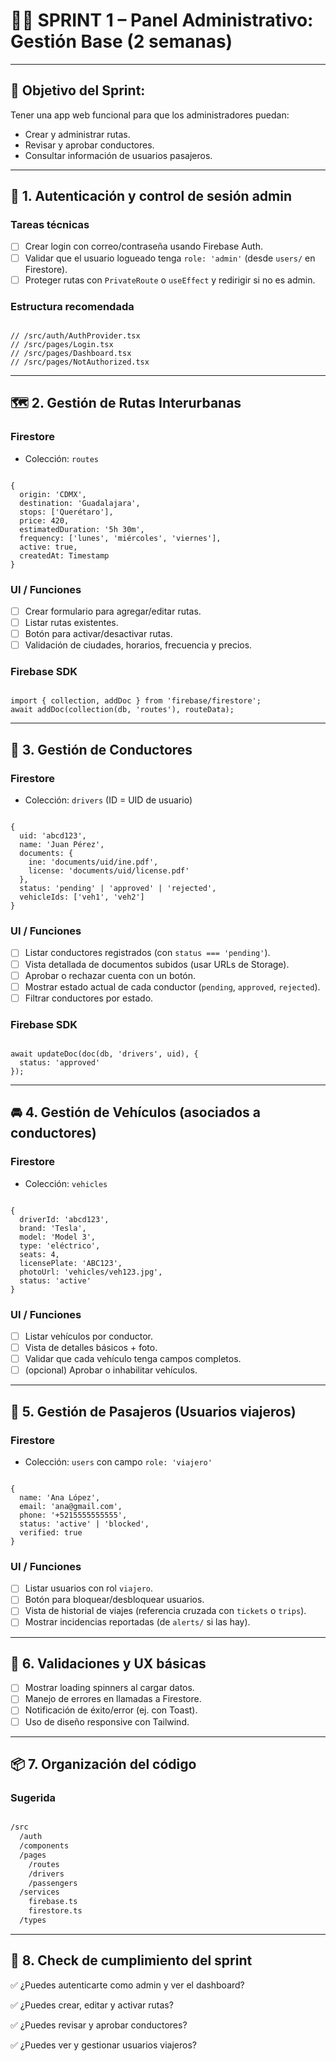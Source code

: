 # 🧑‍💼 SPRINT 1 – Panel Administrativo: Gestión Base (2 semanas)

---

## 🎯 **Objetivo del Sprint:**

Tener una app web funcional para que los administradores puedan:

- Crear y administrar rutas.
- Revisar y aprobar conductores.
- Consultar información de usuarios pasajeros.

---

## 🔐 1. **Autenticación y control de sesión admin**

### Tareas técnicas

- [ ]  Crear login con correo/contraseña usando Firebase Auth.
- [ ]  Validar que el usuario logueado tenga `role: 'admin'` (desde `users/` en Firestore).
- [ ]  Proteger rutas con `PrivateRoute` o `useEffect` y redirigir si no es admin.

### Estructura recomendada

```tsx

// /src/auth/AuthProvider.tsx
// /src/pages/Login.tsx
// /src/pages/Dashboard.tsx
// /src/pages/NotAuthorized.tsx

```

---

## 🗺️ 2. **Gestión de Rutas Interurbanas**

### Firestore

- Colección: `routes`

```tsx

{
  origin: 'CDMX',
  destination: 'Guadalajara',
  stops: ['Querétaro'],
  price: 420,
  estimatedDuration: '5h 30m',
  frequency: ['lunes', 'miércoles', 'viernes'],
  active: true,
  createdAt: Timestamp
}

```

### UI / Funciones

- [ ]  Crear formulario para agregar/editar rutas.
- [ ]  Listar rutas existentes.
- [ ]  Botón para activar/desactivar rutas.
- [ ]  Validación de ciudades, horarios, frecuencia y precios.

### Firebase SDK

```tsx

import { collection, addDoc } from 'firebase/firestore';
await addDoc(collection(db, 'routes'), routeData);

```

---

## 👷 3. **Gestión de Conductores**

### Firestore

- Colección: `drivers` (ID = UID de usuario)

```tsx

{
  uid: 'abcd123',
  name: 'Juan Pérez',
  documents: {
    ine: 'documents/uid/ine.pdf',
    license: 'documents/uid/license.pdf'
  },
  status: 'pending' | 'approved' | 'rejected',
  vehicleIds: ['veh1', 'veh2']
}

```

### UI / Funciones

- [ ]  Listar conductores registrados (con `status === 'pending'`).
- [ ]  Vista detallada de documentos subidos (usar URLs de Storage).
- [ ]  Aprobar o rechazar cuenta con un botón.
- [ ]  Mostrar estado actual de cada conductor (`pending`, `approved`, `rejected`).
- [ ]  Filtrar conductores por estado.

### Firebase SDK

```tsx

await updateDoc(doc(db, 'drivers', uid), {
  status: 'approved'
});

```

---

## 🚘 4. **Gestión de Vehículos (asociados a conductores)**

### Firestore

- Colección: `vehicles`

```tsx

{
  driverId: 'abcd123',
  brand: 'Tesla',
  model: 'Model 3',
  type: 'eléctrico',
  seats: 4,
  licensePlate: 'ABC123',
  photoUrl: 'vehicles/veh123.jpg',
  status: 'active'
}

```

### UI / Funciones

- [ ]  Listar vehículos por conductor.
- [ ]  Vista de detalles básicos + foto.
- [ ]  Validar que cada vehículo tenga campos completos.
- [ ]  (opcional) Aprobar o inhabilitar vehículos.

---

## 🙋 5. **Gestión de Pasajeros (Usuarios viajeros)**

### Firestore

- Colección: `users` con campo `role: 'viajero'`

```tsx

{
  name: 'Ana López',
  email: 'ana@gmail.com',
  phone: '+5215555555555',
  status: 'active' | 'blocked',
  verified: true
}

```

### UI / Funciones

- [ ]  Listar usuarios con rol `viajero`.
- [ ]  Botón para bloquear/desbloquear usuarios.
- [ ]  Vista de historial de viajes (referencia cruzada con `tickets` o `trips`).
- [ ]  Mostrar incidencias reportadas (de `alerts/` si las hay).

---

## 🧪 6. **Validaciones y UX básicas**

- [ ]  Mostrar loading spinners al cargar datos.
- [ ]  Manejo de errores en llamadas a Firestore.
- [ ]  Notificación de éxito/error (ej. con Toast).
- [ ]  Uso de diseño responsive con Tailwind.

---

## 📦 7. **Organización del código**

### Sugerida

```bash

/src
  /auth
  /components
  /pages
    /routes
    /drivers
    /passengers
  /services
    firebase.ts
    firestore.ts
  /types

```

---

## 📝 8. Check de cumplimiento del sprint

✅ ¿Puedes autenticarte como admin y ver el dashboard?

✅ ¿Puedes crear, editar y activar rutas?

✅ ¿Puedes revisar y aprobar conductores?

✅ ¿Puedes ver y gestionar usuarios viajeros?
